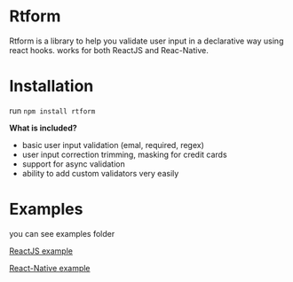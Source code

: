 # Rtform

Rtform is a library to help you validate user input in a declarative way using react hooks.
works for both ReactJS and Reac-Native.

# Installation
run `npm install rtform`

**What is included?**
* basic user input validation (emal, required, regex)
* user input correction trimming, masking for credit cards
* support for async validation
* ability to add custom validators very easily

# Examples

you can see examples folder

[ReactJS example](https://github.com/tvildo/rtform/blob/main/examples/ReactJsExample/src/example/ExampleForm.tsx)

[React-Native example](https://github.com/tvildo/rtform/blob/main/examples/ReactNativeExample/example/ExampleScreen.tsx)


